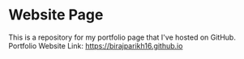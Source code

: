 # Website Page

This is a repository for my portfolio page that I've hosted on GitHub.
Portfolio Website Link: https://birajparikh16.github.io
